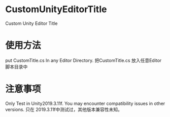 # CustomUnityEditorTitle
Custom Unity Editor Title

# 使用方法
put CustomTitle.cs In any Editor Directory.
把CustomTitle.cs 放入任意Editor脚本目录中

# 注意事项
Only Test in Unity2019.3.11f. You may encounter compatibility issues in other versions.
只在 2019.3.11f中测试过，其他版本兼容性未知。
